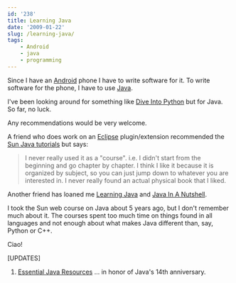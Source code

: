 ```yaml
---
id: '238'
title: Learning Java
date: '2009-01-22'
slug: /learning-java/
tags:
    - Android
    - java
    - programming
---
```


Since I have an
[Android](http://en.wikipedia.org/wiki/Google_Android 'Wikipedia article on Google Android')
phone I have to write software for it. To write software for the phone, I have
to use
[Java](http://en.wikipedia.org/wiki/Java_%28programming_language%29 'Wikipedia article for Java').

I've been looking around for something like
[Dive Into Python](http://diveintopython.org/) but for Java. So far, no luck.

Any recommendations would be very welcome.<!-- more -->

A friend who does work on an [Eclipse](http://www.eclipse.org/)
plugin/extension recommended the
[Sun Java tutorials](http://java.sun.com/docs/books/tutorial/) but says:

> I never really used it as a "course". i.e. I didn't start from the beginning
> and go chapter by chapter. I think I like it because it is organized by
> subject, so you can just jump down to whatever you are interested in. I
> never really found an actual physical book that I liked.

Another friend has loaned me [Learning Java](https://amzn.to/2pFIIuT) and
[Java In A Nutshell](https://amzn.to/2IPcCWp).

I took the Sun web course on Java about 5 years ago, but I don't remember much
about it. The courses spent too much time on things found in all languages and
not enough about what makes Java different than, say, Python or C++.

Ciao!

\[UPDATES\]

1.  [Essential Java Resources](http://www.ibm.com/developerworks/java/library/j-javaresources.html?ca=dgr-lnxw04JavaList)
    ... in honor of Java's 14th anniversary.
